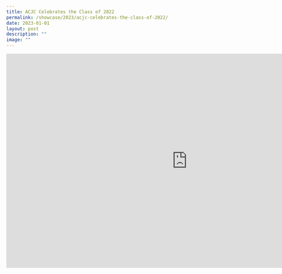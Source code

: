 ```yaml
---
title: ACJC Celebrates the Class of 2022
permalink: /showcase/2023/acjc-celebrates-the-class-of-2022/
date: 2023-01-01
layout: post
description: ""
image: ""
---
```

<iframe src="https://docs.google.com/presentation/d/e/2PACX-1vSbrHcp6S9xFJE-VUXXoeBMA67d4soNh8qxMViyQ_hVrq4RCii_CcEhgAyK5_Qc7o_cDnOlAWMM7_vB/embed?start=false&amp;loop=false&amp;delayms=3000" frameborder="0" width="960" height="569" allowfullscreen="true"></iframe>